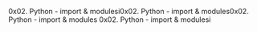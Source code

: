 0x02. Python - import & modulesi0x02. Python - import & modules0x02. Python - import & modules
0x02. Python - import & modulesi
